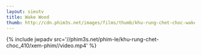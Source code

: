 ```yaml
---
layout: sieutv
title: Wake Wood
thumb: http://cdn.phim3s.net/images/films/thumb/khu-rung-chet-choc-wake-wood-2011.jpg
---
```

{% include jwpadv src='//phim3s.net/phim-le/khu-rung-chet-choc_410/xem-phim//video.mp4' %}